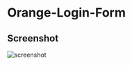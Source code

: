 # Orange-Login-Form
## Screenshot
![screenshot](https://user-images.githubusercontent.com/111034379/204202014-75a06097-d4c1-4b58-92b3-b8593446f503.png)
